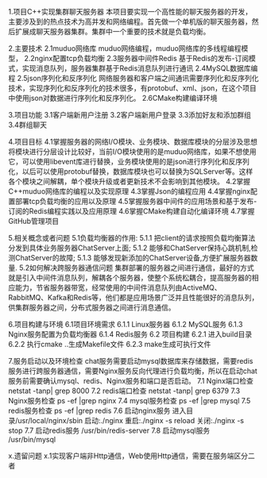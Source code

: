 1.项目C++实现集群聊天服务器
    本项目要实现一个高性能的聊天服务器的开发，主要涉及到的热点技术为高并发和网络编程。首先做一个单机版的聊天服务器，然后扩展成聊天服务器集群。集群中一个重要的技术就是负载均衡。

2.主要技术
    2.1muduo网络库
        muduo网络编程，muduo网络库的多线程编程模型，
    2.2nginx配置tcp负载均衡
    2.3服务器中间件Redis
        基于Redis的发布-订阅模式，实现消息队列，服务器集群基于Redis消息队列进行通讯
    2.4MySQL数据库编程
    2.5json序列化和反序列化
        网络服务器和客户端之间通讯需要序列化和反序列化技术，实现序列化和反序列化的技术很多，有protobuf、xml、json，在这个项目中使用json对数据进行序列化和反序列化。
    2.6CMake构建编译环境

3.项目功能
    3.1客户端新用户注册
    3.2客户端新用户登录
    3.3添加好友和添加群组
    3.4群组聊天

4.项目目标
    4.1掌握服务器的网络I/O模块、业务模块、数据库模块的分层涉及思想
        将模块进行分层设计比较好，当前I/O模块使用的是muduo网络库，如果不想使用它，可以使用libevent库进行替换，业务模块使用的是json进行序列化和反序列化，以后可以使用protobuf替换，数据库模块也可以替换为SQLServer等。这样各个模块之间解耦，单个模块升级或者更新技术不会影响到其他模块。
    4.2掌握C++muduo网络库的编程以及实现原理
    4.3掌握Json的编程应用
    4.4掌握nginx配置部署tcp负载均衡的应用以及原理
    4.5掌握服务器中间件的应用场景和基于发布-订阅的Redis编程实践以及应用原理
    4.6掌握CMake构建自动化编译环境
    4.7掌握GitHub管理项目

5.相关概念或者问题
    5.1负载均衡器的作用:
        5.1.1 把client的请求按照负载均衡算法分发到具体业务服务器ChatServer上面;
        5.1.2 能够和ChatServer保持心跳机制,检测ChatServer的故障;
        5.1.3 能够发现新添加的ChatServer设备,方便扩展服务器数量.
    5.2如何解决跨服务器通信问题
        集群部署的服务器之间进行通信，最好的方式就是引入中间件消息队列，解耦各个服务器，使整个系统松耦合，提高服务器的相应能力，节省服务器带宽，经常使用的中间件消息队列由ActiveMQ、RabbitMQ、Kafka和Redis等，他们都是应用场景广泛并且性能很好的消息队列，供集群服务器之间，分布式服务器之间进行消息通信。

6.项目构建与环境
    6.1项目环境需求
        6.1.1 Linux服务器
        6.1.2 MySQL服务
        6.1.3 Nginx服务配置为负载均衡器
        6.1.4 Redis服务
    6.2 项目构建
        6.2.1 进入build目录
        6.2.2 执行cmake ..生成Makefile文件
        6.2.3 make生成可执行文件

7.服务启动以及环境检查
    chat服务需要启动mysql数据库来存储数据，需要redis服务进行跨服务器通信，需要Nginx服务反向代理进行负载均衡，所以在启动chat服务前需要确认mysql、redis、Nginx服务和端口是否启动。
    7.1 Nginx端口检查 netstat -tanp| grep 8000
    7.2 redis端口检查 netstat -tanp| grep 6379
    7.3 Nginx服务检查 ps -ef |grep nginx
    7.4 mysql服务检查 ps -ef |grep mysql
    7.5 redis服务检查 ps -ef |grep redis
    7.6 启动nginx服务 进入目录/usr/local/nginx/sbin 启动:./nginx 重启:./nginx -s reload 关闭:./nginx -s stop
    7.7 启动redis服务 /usr/bin/redis-server
    7.8 启动mysql服务 /usr/bin/mysql

 x.遗留问题
    x.1实现客户端非Http通信，Web使用Http通信，需要在服务端区分二者